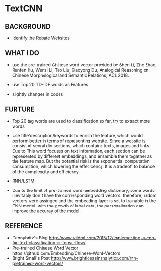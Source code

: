 # TextCNN

## BACKGROUND
- Identify the Rebate Websites 

## WHAT I DO
- use the pre-trained Chinese word vector provided by Shen Li, Zhe Zhao, Renfen Hu, Wensi Li, Tao Liu, Xiaoyong Du, Analogical Reasoning on Chinese Morphological and Semantic Relations, ACL 2018.

- use Top 20 TD-IDF words as Features 

- slightly changes in codes

## FURTURE

- Top 20 tag words are used to classification so far, try to extract more words 
- Use title/description/keywords to enrich the feature, which would perform better in terms of representing website. Since a website is consist of sevral div sections, which contains texts, images and links. Due to This word focuses on text information, each section can be represented by different embeddings, and ensamble them togather as the feature map. But the potantial risk is the exponential computation consumption, which lowering the effecicency. It is a tradeoff to balance of the complexcity and efficiency.

- RNN/LSTM 
- Due to the limit of pre-trained word-embedding dictionary, some words inevitably don't have the corrresponding word vectors. therefore, radom vectors were assinged and the embedding layer is set to trainable in the CNN model. with the growth of label data, the personalisation can improve the accuray of the model.

## REFERENCE
- Dennybritz's Blog  http://www.wildml.com/2015/12/implementing-a-cnn-for-text-classification-in-tensorflow/
- Pre-trained Chinese Word Vector https://github.com/Embedding/Chinese-Word-Vectors
- Bright Small's Post http://www.brightideasinanalytics.com/rnn-pretrained-word-vectors/

